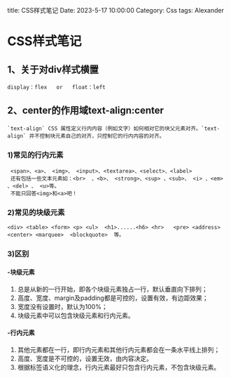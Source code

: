 title: CSS样式笔记
Date: 2023-5-17 10:00:00
Category: Css
tags: Alexander

# CSS样式笔记

## 1、关于对div样式横置

```
display：flex   or   float：left
```



## 2、center的作用域text-align:center

```
`text-align` CSS 属性定义行内内容（例如文字）如何相对它的块父元素对齐。`text-align` 并不控制块元素自己的对齐，只控制它的行内内容的对齐。
```



### 1)常见的行内元素

```
 <span>、<a>、 <img>、 <input>、<textarea>、<select>、<label>
 还有包括一些文本元素如：<br>  、<b>、 <strong>、<sup> 、<sub>、 <i> 、<em> 、<del> 、 <u>等。
 不能只回答<img>和<a>吧！
```



### 2)常见的块级元素

```
<div> <table> <form> <p> <ul>  <h1>......<h6> <hr>   <pre> <address> <center> <marquee>  <blockquote>  等。
```



### 3)区别

#### -块级元素

1. 总是从新的一行开始，即各个块级元素独占一行，默认垂直向下排列；
2. 高度、宽度、margin及padding都是可控的，设置有效，有边距效果；
3. 宽度没有设置时，默认为100%；
4. 块级元素中可以包含块级元素和行内元素。

#### -行内元素

1. 其他元素都在一行，即行内元素和其他行内元素都会在一条水平线上排列；
2. 高度、宽度是不可控的，设置无效，由内容决定。
3. 根据标签语义化的理念，行内元素最好只包含行内元素，不包含块级元素。